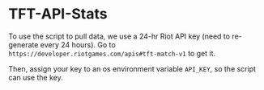 # TFT-API-Stats

To use the script to pull data, we use a 24-hr Riot API key (need to re-generate every 24 hours). Go to
`https://developer.riotgames.com/apis#tft-match-v1` to get it.

Then, assign your key to an os environment variable `API_KEY`, so the script can use the key.